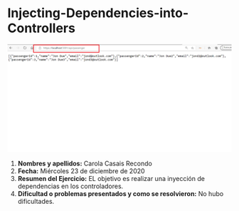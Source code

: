 # Injecting-Dependencies-into-Controllers

![imagen](img1.png)

1. **Nombres y apellidos:** Carola Casais Recondo
2. **Fecha:** Miércoles 23 de diciembre de 2020
3. **Resumen del Ejercicio:** EL objetivo es realizar una inyección de dependencias en los controladores.
4. **Dificultad o problemas presentados y como se resolvieron:** No hubo dificultades.
